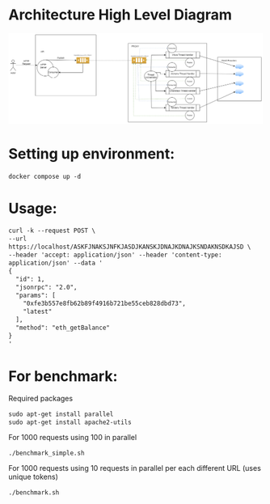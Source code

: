 # Architecture High Level Diagram

![High Level Diagram](https://github.com/tiagorvmartins/eth-proxy/blob/main/eth-proxy.png?raw=true)

# Setting up environment:

```
docker compose up -d
```

# Usage:

```
curl -k --request POST \
--url https://localhost/ASKFJNAKSJNFKJASDJKANSKJDNAJKDNAJKSNDAKNSDKAJSD \
--header 'accept: application/json' --header 'content-type: application/json' --data '
{
  "id": 1,
  "jsonrpc": "2.0",
  "params": [
    "0xfe3b557e8fb62b89f4916b721be55ceb828dbd73",
    "latest"
  ],
  "method": "eth_getBalance"
}
'
```

# For benchmark:

Required packages
```
sudo apt-get install parallel
sudo apt-get install apache2-utils
```

For 1000 requests using 100 in parallel
```
./benchmark_simple.sh
```

For 1000 requests using 10 requests in parallel per each different URL (uses unique tokens)
```
./benchmark.sh
```